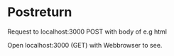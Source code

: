 # Postreturn

Request to localhost:3000 POST with body of e.g html

Open localhost:3000 (GET) with Webbrowser to see.